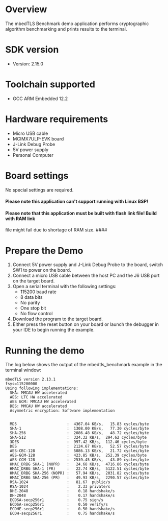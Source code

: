 Overview
========
The mbedTLS Benchmark demo application performs cryptographic algorithm benchmarking and prints results to the
terminal.


SDK version
===========
- Version: 2.15.0

Toolchain supported
===================
- GCC ARM Embedded  12.2

Hardware requirements
=====================
- Micro USB cable
- MCIMX7ULP-EVK board
- J-Link Debug Probe
- 5V power supply
- Personal Computer

Board settings
==============
No special settings are required.

#### Please note this application can't support running with Linux BSP! ####

#### Please note that this application must be built with flash link file! Build with RAM link
file might fail due to shortage of RAM size. ####

Prepare the Demo
================
1.  Connect 5V power supply and J-Link Debug Probe to the board, switch SW1 to power on the board.
2.  Connect a micro USB cable between the host PC and the J6 USB port on the target board.
3.  Open a serial terminal with the following settings:
    - 115200 baud rate
    - 8 data bits
    - No parity
    - One stop bit
    - No flow control
4.  Download the program to the target board.
5.  Either press the reset button on your board or launch the debugger in your IDE to begin running the example.

Running the demo
================
The log below shows the output of the mbedtls_benchmark example in the terminal window:
~~~~~~~~~~~~~~~~~~~~~~~~~~~~~~~~~~~
mbedTLS version 2.13.1
fsys=115200000
Using following implementations:
  SHA: MMCAU HW accelerated
  AES: LTC HW accelerated
  AES GCM: MMCAU HW accelerated
  DES: MMCAU HW accelerated
  Asymmetric encryption: Software implementation


  MD5                      :  4367.04 KB/s,   15.83 cycles/byte
  SHA-1                    :  1308.00 KB/s,   77.30 cycles/byte
  SHA-256                  :  2086.48 KB/s,   48.72 cycles/byte
  SHA-512                  :  324.32 KB/s,  294.62 cycles/byte
  3DES                     :  997.42 KB/s,  112.46 cycles/byte
  DES                      :  2124.67 KB/s,   52.57 cycles/byte
  AES-CBC-128              :  5086.13 KB/s,   21.72 cycles/byte
  AES-GCM-128              :  423.85 KB/s,  252.39 cycles/byte
  AES-CCM-128              :  2539.45 KB/s,   43.89 cycles/byte
  HMAC_DRBG SHA-1 (NOPR)   :   24.68 KB/s,  4716.86 cycles/byte
  HMAC_DRBG SHA-1 (PR)     :   22.74 KB/s,  5122.51 cycles/byte
  HMAC_DRBG SHA-256 (NOPR) :   57.94 KB/s,  2031.82 cycles/byte
  HMAC_DRBG SHA-256 (PR)   :   49.93 KB/s,  2290.57 cycles/byte
  RSA-1024                 :   81.67  public/s
  RSA-1024                 :    2.33 private/s
  DHE-2048                 :    0.18 handshake/s
  DH-2048                  :    0.17 handshake/s
  ECDSA-secp256r1          :    0.75 sign/s
  ECDSA-secp256r1          :    0.50 verify/s
  ECDHE-secp256r1          :    0.50 handshake/s
  ECDH-secp256r1           :    0.75 handshake/s
~~~~~~~~~~~~~~~~~~~~~~~~~~~~~~~~~~~
